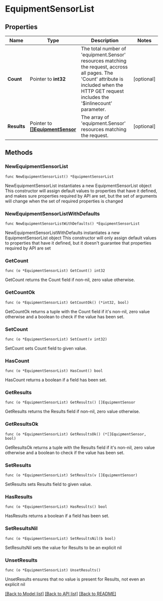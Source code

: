 # EquipmentSensorList

## Properties

Name | Type | Description | Notes
------------ | ------------- | ------------- | -------------
**Count** | Pointer to **int32** | The total number of &#39;equipment.Sensor&#39; resources matching the request, accross all pages. The &#39;Count&#39; attribute is included when the HTTP GET request includes the &#39;$inlinecount&#39; parameter. | [optional] 
**Results** | Pointer to [**[]EquipmentSensor**](EquipmentSensor.md) | The array of &#39;equipment.Sensor&#39; resources matching the request. | [optional] 

## Methods

### NewEquipmentSensorList

`func NewEquipmentSensorList() *EquipmentSensorList`

NewEquipmentSensorList instantiates a new EquipmentSensorList object
This constructor will assign default values to properties that have it defined,
and makes sure properties required by API are set, but the set of arguments
will change when the set of required properties is changed

### NewEquipmentSensorListWithDefaults

`func NewEquipmentSensorListWithDefaults() *EquipmentSensorList`

NewEquipmentSensorListWithDefaults instantiates a new EquipmentSensorList object
This constructor will only assign default values to properties that have it defined,
but it doesn't guarantee that properties required by API are set

### GetCount

`func (o *EquipmentSensorList) GetCount() int32`

GetCount returns the Count field if non-nil, zero value otherwise.

### GetCountOk

`func (o *EquipmentSensorList) GetCountOk() (*int32, bool)`

GetCountOk returns a tuple with the Count field if it's non-nil, zero value otherwise
and a boolean to check if the value has been set.

### SetCount

`func (o *EquipmentSensorList) SetCount(v int32)`

SetCount sets Count field to given value.

### HasCount

`func (o *EquipmentSensorList) HasCount() bool`

HasCount returns a boolean if a field has been set.

### GetResults

`func (o *EquipmentSensorList) GetResults() []EquipmentSensor`

GetResults returns the Results field if non-nil, zero value otherwise.

### GetResultsOk

`func (o *EquipmentSensorList) GetResultsOk() (*[]EquipmentSensor, bool)`

GetResultsOk returns a tuple with the Results field if it's non-nil, zero value otherwise
and a boolean to check if the value has been set.

### SetResults

`func (o *EquipmentSensorList) SetResults(v []EquipmentSensor)`

SetResults sets Results field to given value.

### HasResults

`func (o *EquipmentSensorList) HasResults() bool`

HasResults returns a boolean if a field has been set.

### SetResultsNil

`func (o *EquipmentSensorList) SetResultsNil(b bool)`

 SetResultsNil sets the value for Results to be an explicit nil

### UnsetResults
`func (o *EquipmentSensorList) UnsetResults()`

UnsetResults ensures that no value is present for Results, not even an explicit nil

[[Back to Model list]](../README.md#documentation-for-models) [[Back to API list]](../README.md#documentation-for-api-endpoints) [[Back to README]](../README.md)


